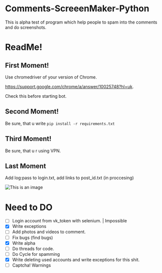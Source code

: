 # Comments-ScreeenMaker-Python
This is alpha test of program which help people to spam into the comments and do screenshots.

# ReadMe!
## First Moment!

Use chromedriver of your version of Chrome. 

https://support.google.com/chrome/a/answer/10025748?hl=uk.

Check this before starting bot.

## Second Moment!
Be sure, that u write ```pip install -r requirements.txt```

## Third Moment! 
Be sure, that u r using VPN. 

## Last Moment

Add log:pass to login.txt, add links to post_id.txt (in proccesing)

![This is an image](https://arthive.net/res/media/img/orig/work/6e8/339768.png)

# Need to DO

- [ ] Login account from vk_token with selenium. | Impossible
- [x] Write exceptions
- [ ] Add photos and videos to comment. 
- [ ] Fix bugs (find bugs) 
- [x] Write alpha
- [ ] Do threads for code.
- [ ] Do Cycle for spamming
- [x] Write deleting used accounts and write exceptions for this shit. 
- [ ] Captcha! Warnings 
